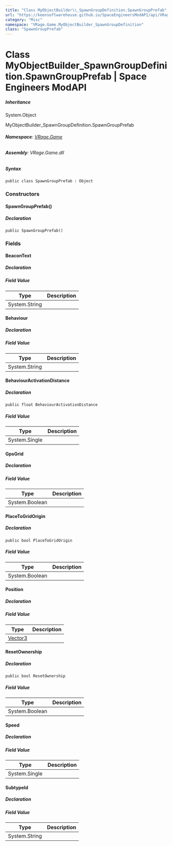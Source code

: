 ```yaml
---
title: "Class MyObjectBuilder\\_SpawnGroupDefinition.SpawnGroupPrefab"
url: "https://keensoftwarehouse.github.io/SpaceEngineersModAPI/api/VRage.Game.MyObjectBuilder_SpawnGroupDefinition.SpawnGroupPrefab.html"
category: "Misc"
namespace: "VRage.Game.MyObjectBuilder_SpawnGroupDefinition"
class: "SpawnGroupPrefab"
---
```


# Class MyObjectBuilder\_SpawnGroupDefinition.SpawnGroupPrefab | Space Engineers ModAPI

##### Inheritance

System.Object

MyObjectBuilder\_SpawnGroupDefinition.SpawnGroupPrefab

###### **Namespace**: [VRage.Game](https://keensoftwarehouse.github.io/SpaceEngineersModAPI/api/VRage.Game.html)

###### **Assembly**: VRage.Game.dll

##### Syntax

```
public class SpawnGroupPrefab : Object
```

### Constructors

#### SpawnGroupPrefab()

##### Declaration

```
public SpawnGroupPrefab()
```

### Fields

#### BeaconText

##### Declaration

##### Field Value

| Type | Description |
| --- | --- |
| System.String |     |

#### Behaviour

##### Declaration

##### Field Value

| Type | Description |
| --- | --- |
| System.String |     |

#### BehaviourActivationDistance

##### Declaration

```
public float BehaviourActivationDistance
```

##### Field Value

| Type | Description |
| --- | --- |
| System.Single |     |

#### GpsGrid

##### Declaration

##### Field Value

| Type | Description |
| --- | --- |
| System.Boolean |     |

#### PlaceToGridOrigin

##### Declaration

```
public bool PlaceToGridOrigin
```

##### Field Value

| Type | Description |
| --- | --- |
| System.Boolean |     |

#### Position

##### Declaration

##### Field Value

| Type | Description |
| --- | --- |
| [Vector3](https://keensoftwarehouse.github.io/SpaceEngineersModAPI/api/VRageMath.Vector3.html) |     |

#### ResetOwnership

##### Declaration

```
public bool ResetOwnership
```

##### Field Value

| Type | Description |
| --- | --- |
| System.Boolean |     |

#### Speed

##### Declaration

##### Field Value

| Type | Description |
| --- | --- |
| System.Single |     |

#### SubtypeId

##### Declaration

##### Field Value

| Type | Description |
| --- | --- |
| System.String |     |